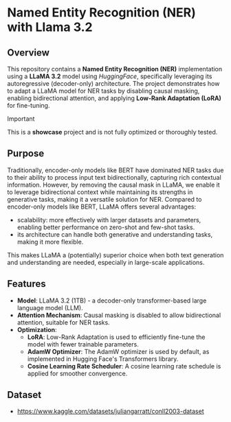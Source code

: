 # Named Entity Recognition (NER) with Llama 3.2

## Overview

This repository contains a **Named Entity Recognition (NER)** implementation using a **LLaMA 3.2** model using *HuggingFace*, specifically leveraging its autoregressive (decoder-only) architecture. The project demonstrates how to adapt a LLaMA model for NER tasks by disabling causal masking, enabling bidirectional attention, and applying **Low-Rank Adaptation (LoRA)** for fine-tuning. 

> [!IMPORTANT]
> This is a **showcase** project and is not fully optimized or thoroughly tested.

## Purpose
Traditionally, encoder-only models like BERT have dominated NER tasks due to their ability to process input text bidirectionally, capturing rich contextual information. However, by removing the causal mask in LLaMA, we enable it to leverage bidirectional context while maintaining its strengths in generative tasks, making it a versatile solution for NER. Compared to encoder-only models like BERT, LLaMA offers several advantages:
* scalability: more effectively with larger datasets and parameters, enabling better performance on zero-shot and few-shot tasks. 
* its architecture can handle both generative and understanding tasks, making it more flexible. 

This makes LLaMA a (potentially) superior choice when both text generation and understanding are needed, especially in large-scale applications.

## Features

- **Model**: LLaMA 3.2 (1TB) - a decoder-only transformer-based large language model (LLM).
- **Attention Mechanism**: Causal masking is disabled to allow bidirectional attention, suitable for NER tasks.
- **Optimization**:
  - **LoRA**: Low-Rank Adaptation is used to efficiently fine-tune the model with fewer trainable parameters.
  - **AdamW Optimizer**: The AdamW optimizer is used by default, as implemented in Hugging Face's Transformers library.
  - **Cosine Learning Rate Scheduler**: A cosine learning rate schedule is applied for smoother convergence.

## Dataset

* https://www.kaggle.com/datasets/juliangarratt/conll2003-dataset
